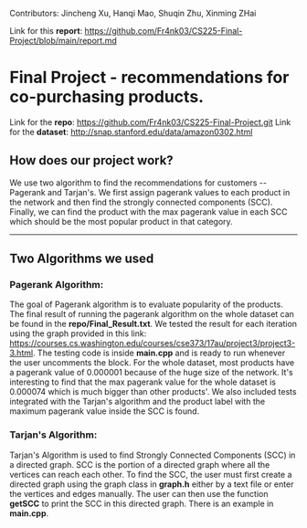 Contributors: Jincheng Xu, Hanqi Mao, Shuqin Zhu, Xinming ZHai

Link for this **report**: https://github.com/Fr4nk03/CS225-Final-Project/blob/main/report.md

# Final Project - recommendations for co-purchasing products.
Link for the **repo**: https://github.com/Fr4nk03/CS225-Final-Project.git
Link for the **dataset**: http://snap.stanford.edu/data/amazon0302.html

## How does our project work? 
We use two algorithm to find the recommendations for customers -- Pagerank and Tarjan's. We first assign pagerank values to each product in the network and then find the strongly connected components (SCC). Finally, we can find the product with the max pagerank value in each SCC which should be the most popular product in that category.

- - - -
## Two Algorithms we used

### Pagerank Algorithm: 
The goal of Pagerank algorithm is to evaluate popularity of the products. The final result of running the pagerank algorithm on the whole dataset can be found in the **repo/Final_Result.txt**. We tested the result for each iteration using the graph provided in this link: https://courses.cs.washington.edu/courses/cse373/17au/project3/project3-3.html. The testing code is inside **main.cpp** and is ready to run whenever the user uncomments the block. For the whole dataset, most products have a pagerank value of 0.000001 because of the huge size of the network. It's interesting to find that the max pagerank value for the whole dataset is 0.000074 which is much bigger than other products'. We also included tests integrated with the Tarjan's algorithm and the product label with the maximum pagerank value inside the SCC is found.


### Tarjan's Algorithm: 
Tarjan's Algorithm is used to find Strongly Connected Components (SCC) in a directed graph. SCC is the portion of a directed graph where all the vertices can reach each other. To find the SCC, the user must first create a directed graph using the graph class in **graph.h** either by a text file or enter the vertices and edges manually. The user can then use the function **getSCC** to print the SCC in this directed graph. There is an example in **main.cpp**.
